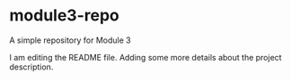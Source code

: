 # module3-repo
A simple repository for Module 3

I am editing the README file.
Adding some more details about the project description.
